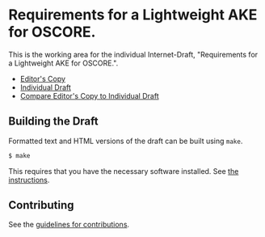 # Requirements for a Lightweight AKE for OSCORE.

This is the working area for the individual Internet-Draft, "Requirements for a Lightweight AKE for OSCORE.".

* [Editor's Copy](https://lake-wg.github.io/reqs/#go.draft-selander-lake-reqs.html)
* [Individual Draft](https://tools.ietf.org/html/draft-selander-lake-reqs)
* [Compare Editor's Copy to Individual Draft](https://lake-wg.github.io/reqs/#go.draft-selander-lake-reqs.diff)

## Building the Draft

Formatted text and HTML versions of the draft can be built using `make`.

```sh
$ make
```

This requires that you have the necessary software installed.  See
[the instructions](https://github.com/martinthomson/i-d-template/blob/master/doc/SETUP.md).


## Contributing

See the
[guidelines for contributions](https://github.com/lake-wg/reqs/blob/master/CONTRIBUTING.md).
